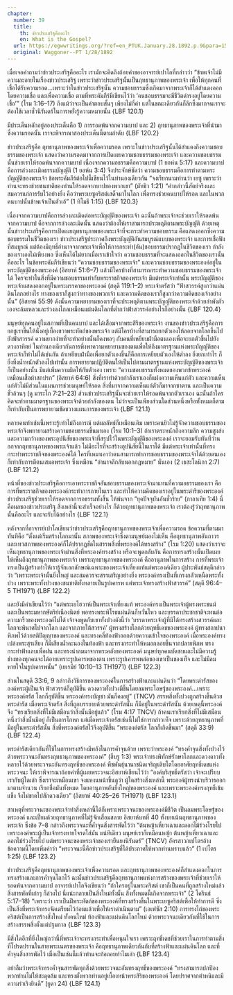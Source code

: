 ```yaml
---
chapter:
  number: 39
  title:
    th: ข่าวประเสริฐคืออะไร
    en: What is the Gospel?
  url: https://egwwritings.org/?ref=en_PTUK.January.28.1892.p.9&para=1524.23
  original: Waggoner--PT 1/28/1892
---
```


เมื่อเจอคำถามว่าข่าวประเสริฐคืออะไร เรามักจะคิดถึงถ้อยคำของอาจารย์เปาโลที่กล่าวว่า “ข้าพเจ้าไม่มีความละอายในเรื่องข่าวประเสริฐ เพราะว่าข่าวประเสริฐนั้นเป็นฤทธานุภาพของพระเจ้า เพื่อให้ทุกคนที่เชื่อได้รับความรอด…เพราะว่าในข่าวประเสริฐนั้น ความชอบธรรมซึ่งเกิดมาจากพระเจ้าก็ได้สำแดงออกโดยความเชื่อ และเพื่อความเชื่อ ตามที่พระคัมภีร์มีเขียนไว้ว่า ‘คนชอบธรรมจะมีชีวิตดำรงอยู่โดยความเชื่อ’” (โรม 1:16–17) ถึงแม้ว่าจะเป็นคำตอบสั้นๆ เพียงไม่กี่คำ แต่ในขณะเดียวกันก็ลึกซึ้งมากจนเราจะต้องใช้เวลาชั่วนิรันดร์ในการหยั่งรู้ความหมายนั้น {LBF 120.1}

มีประเด็นหลักอยู่สองประเด็นคือ 1) การรอดพ้นจากความบาป และ 2) ฤทธานุภาพของพระเจ้าที่นำมาซึ่งความรอดนั้น เราจะพิจารณาสองประเด็นนี้ตามลำดับ {LBF 120.2}

ข่าวประเสริฐคือ ฤทธานุภาพของพระเจ้าเพื่อความรอด เพราะในข่าวประเสริฐนั้นได้สำแดงถึงความชอบธรรมของพระเจ้า แสดงว่าความรอดมาจากการเปิดเผยความชอบธรรมของพระเจ้า และความชอบธรรมนั้นช่วยเราให้รอดพ้นจากความบาป เนื่องจากความอธรรมคือความบาป (1 ยอห์น 5:17) และความบาปคือการล่วงละเมิดธรรมบัญญัติ (1 ยอห์น 3:4) จึงประจักษ์ชัดว่า ความชอบธรรมคือการทำตามพระบัญญัติของพระเจ้า ข้อพระคัมภีร์ต่อไปนี้เขียนไว้ในทำนองเดียวกัน “จงเรียกนามท่านว่า เยซู เพราะว่าท่านจะทรงช่วยชนชาติของท่านให้รอดจากบาปของพวกเขา” (มัทธิว 1:21) “คำกล่าวนี้สัตย์จริงและสมควรแก่การรับไว้อย่างยิ่ง คือว่าพระเยซูคริสต์เสด็จมาในโลก เพื่อทรงช่วยคนบาปให้รอด และในพวกคนบาปนั้นข้าพเจ้าเป็นตัวเอ้” (1 ทิโมธี 1:15) {LBF 120.3}

เนื่องจากความบาปคือการล่วงละเมิดต่อพระบัญญัติของพระเจ้า ฉะนั้นถ้าพระเจ้าจะช่วยเราให้รอดพ้นจากความบาป คือจากการล่วงละเมิดนั้น แสดงว่าต้องให้เราสามารถประพฤติตามพระบัญญัติ ด้วยเหตุนั้นข่าวประเสริฐคือการเปิดเผยฤทธานุภาพของพระเจ้าที่จะกระทำความชอบธรรม คือแสดงออกซึ่งความชอบธรรมในชีวิตของเรา ข่าวประเสริฐประกาศถึงพระบัญญัติอันสมบูรณ์แบบของพระเจ้า และการเชื่อฟังที่สมบูรณ์ แต่ต้องมีฤทธิ์อำนาจจากพระเจ้าเพื่อให้การกระทำ(อัน)ชอบธรรมปรากฏในชีวิตของเรา กำลังของเราเองไม่เพียงพอ ซึ่งเห็นได้ไม่ยากเมื่อเราเข้าใจว่า ความชอบธรรมที่จะแสดงออกในชีวิตของเรานั้นคืออะไร ในข้อพระคัมภีร์เขียนว่า “ความชอบธรรมของพระเจ้า” และความชอบธรรมของพระองค์อยู่ในพระบัญญัติของพระองค์ (อิสยาห์ 51:6–7) แล้วมีใครบ้างที่สามารถกระทำความชอบธรรมของพระเจ้าได้ ใครจะทำในสิ่งที่มีความชอบธรรมเท่ากับพระราชกิจของพระเจ้า มีแต่พระเจ้าเท่านั้น พระบัญญัติของพระเจ้าแสดงออกอยู่ในพระมรรคาของพระองค์ (สดุดี 119:1–2) พระเจ้าตรัสว่า “ฟ้าสวรรค์สูงกว่าแผ่นดินโลกอย่างไร ทางของเราก็สูงกว่าทางของพวกเจ้า และความคิดของเราก็สูงกว่าความคิดของเจ้าอย่างนั้น” (อิสยาห์ 55:9) ดังนั้นความพยายามของเราที่จะประพฤติตามพระบัญญัติของพระเจ้าด้วยลำพังตัวเองจะล้มเหลวและร่วงลงไกลเหมือนแผ่นดินโลกที่ต่ำกว่าฟ้าสวรรค์อย่างไรก็อย่างนั้น {LBF 120.4}

มนุษย์ทุกคนอยู่ในสภาพที่เป็นคนบาป และได้เสื่อมจากพระสิริของพระเจ้า งานของข่าวประเสริฐคือการยกชูเราขึ้นให้นั่งอยู่เบื้องขวาพระหัตถ์ของพระเจ้า แต่มีใครบ้างที่สามารถยกตัวเองให้ลอยจากโลกขึ้นไปยังฟ้าสวรรค์ ความยากง่ายที่จะทำอย่างนั้นก็คงพอๆ กับคนที่เหยียบฝ่ามือตนเองเพื่อจะยกตัวขึ้นไปยังดวงอาทิตย์ ในทำนองเดียวกันการพึ่งพาความพยายามของตนเพื่อให้ถึงมาตรฐานแห่งพระบัญญัติของพระเจ้าก็ทำไม่ได้เช่นกัน ถ้าเหยียบฝ่ามือเพื่อยกตัวเองขึ้นก็คือการเหยียบตัวเองให้ต่ำลง ยิ่งยกเท่าไร ก็ยิ่งทิ้งน้ำหนักตัวลงไปเท่านั้น การพยายามปฏิบัติตนให้เป็นไปตามมาตรฐานแห่งพระบัญญัติของพระเจ้าก็เป็นอย่างนั้น มีแต่เพิ่มความผิดให้กับตัวเอง เพราะ “ความชอบธรรมทั้งหมดของพวกข้าพระองค์เหมือนเสื้อผ้าสกปรก” (อิสยาห์ 64:6) สิ่งที่เราทำด้วยกำลังเราเองก็แฝงความเห็นแก่ตัว และความเห็นแก่ตัวไม่มีส่วนในแผนการช่วยมนุษย์ให้รอด สิ่งที่มาจากความเห็นแก่ตัวก็มาจากซาตาน และเป็นความชั่วล้วนๆ (ดู มาระโก 7:21–23) ส่วนข่าวประเสริฐนั้นจะช่วยเราให้รอดพ้นจากตัวเราเอง ฉะนั้นถ้าใครคิดจะทำตามมาตรฐานของพระเจ้าด้วยกำลังของตน ไม่ว่าจะเป็นเพียงส่วนใดส่วนหนึ่งหรือทั้งหมดก็ตาม ก็เท่ากับเป็นการพยายามขัดขวางแผนการของพระเจ้า {LBF 121.1}

หลายคนทำเช่นนี้เพราะรู้เท่าไม่ถึงการณ์ แต่ผลลัพธ์ก็เหมือนเดิม เพราะคนยิวไม่รู้จักความชอบธรรมของพระเจ้าจึงพยายามสร้างความชอบธรรมขึ้นมาเอง (โรม 10:1–3) ถ้าเราตระหนักถึงความลึก ความสูงส่ง และความกว้างของพระอุปนิสัยของพระเจ้าที่สรุปไว้ในพระบัญญัติของพระองค์ เราจะยอมรับทันทีว่านอกจากฤทธานุภาพของพระเจ้าแล้ว ไม่มีอะไรที่จะสร้างอุปนิสัยนี้ในเราได้ มีแต่พระเจ้าเท่านั้นที่ทรงกระทำพระราชกิจของพระองค์ได้ ใครที่เหมาเอาว่าตนสามารถทำการชอบธรรมของพระเจ้าได้ด้วยตนเอง ก็เท่ากับการตีตนเสมอพระเจ้า ซึ่งเหมือน “อำนาจลึกลับนอกกฎหมาย” นั่นเอง (2 เธสะโลนิกา 2:7) {LBF 121.2}

หน้าที่ของข่าวประเสริฐคือการเอาพระราชกิจอันชอบธรรมของพระเจ้ามาแทนที่ความอธรรมของเรา คือการที่พระราชกิจของพระองค์กระทำการภายในเรา และทำให้ความคิดของเราอยู่ในพระดำริของพระองค์ ข่าวประเสริฐช่วยเราให้รอดจากการอธรรมทั้งสิ้น ให้พ้นจาก “ยุคปัจจุบันอันชั่วร้าย” (กาลาเทีย 1:4) นี่คือผลของข่าวประเสริฐ สิ่งเหล่านี้จะสำเร็จอย่างไร ก็ด้วยฤทธานุภาพของพระเจ้า เราต้องรู้ว่าฤทธานุภาพนั้นคืออะไร และจะรับได้อย่างไร {LBF 122.1}

หลังจากที่อาจารย์เปาโลเขียนว่าข่าวประเสริฐคือฤทธานุภาพของพระเจ้าเพื่อความรอด ข้อความที่ตามมาทันทีคือ “ตั้งแต่เริ่มสร้างโลกมานั้น สภาพของพระเจ้าซึ่งตามนุษย์มองไม่เห็น คือฤทธานุภาพอันถาวรและเทวสภาพของพระองค์ก็ได้ปรากฏชัดในสรรพสิ่งที่พระองค์ได้ทรงสร้าง” (โรม 1:20) แสดงว่าเราจะเห็นฤทธานุภาพของพระเจ้าผ่านสิ่งที่พระองค์ทรงสร้าง หรือจะพูดกลับกัน คือการทรงสร้างนั้นเปิดเผยให้เห็นถึงฤทธานุภาพของพระเจ้า เพราะฤทธานุภาพของพระองค์ คืออานุภาพในการสร้าง การที่พระเจ้าทรงเป็นผู้สร้างทำให้เรารู้จักเอกลักษณ์เฉพาะของพระเจ้าเที่ยงแท้แต่พระองค์เดียว ผู้ประพันธ์สดุดีกล่าวว่า “เพราะพระเจ้านั้นยิ่งใหญ่ และสมควรจะสรรเสริญอย่างยิ่ง พระองค์ทรงเป็นที่เกรงกลัวเหนือพระทั้งปวง เพราะพระทั้งปวงของชนชาติทั้งหลายเป็นรูปเคารพ แต่พระเจ้าทรงสร้างฟ้าสวรรค์” (สดุดี 96:4–5 TH1971) {LBF 122.2}

และยังมีคำเขียนไว้ว่า “แต่พระเยโฮวาห์เป็นพระเจ้าเที่ยงแท้ พระองค์ทรงเป็นพระเจ้าผู้ทรงพระชนม์ และเป็นพระมหากษัตริย์เนืองนิตย์ พอทรงพระพิโรธแผ่นดินก็หวั่นไหว และบรรดาประชาชาติจะทนต่อความกริ้วของพระองค์ไม่ได้ เจ้าจงพูดกับเขาทั้งปวงดังนี้ว่า ‘บรรดาพระเจ้าผู้ที่มิได้ทรงสร้างสวรรค์และโลกจะพินาศไปจากโลก และจากภายใต้สวรรค์’ ผู้ทรงสร้างโลกด้วยฤทธิ์เดชของพระองค์ ผู้ทรงสถาปนาพิภพไว้ด้วยสติปัญญาของพระองค์ และทรงคลี่ท้องฟ้าออกด้วยความเข้าใจของพระองค์ เมื่อพระองค์ทรงเปล่งพระสุรเสียง ก็มีเสียงน้ำคะนองในท้องฟ้า และทรงกระทำให้หมอกลอยขึ้นจากปลายพิภพ ทรงกระทำฟ้าแลบเพื่อฝน และทรงนำลมมาจากพระคลังของพระองค์ มนุษย์ทุกคนบัดซบและไม่มีความรู้ ช่างทองทุกคนจะได้อายเพราะรูปเคารพของตน เพราะรูปเคารพหล่อของเขาเป็นของเท็จ และไม่มีลมหายใจในรูปเคารพนั้น” (เยเรมีย์ 10:10–13 TH1971) {LBF 122.3}

ส่วนในสดุดี 33:6, 9 กล่าวถึงวิธีการของพระองค์ในการสร้างฟ้าและแผ่นดินว่า “โดยพระดำรัสขององค์พระผู้เป็นเจ้า ฟ้าสวรรค์ก็อุบัติขึ้น ดวงดาวทั้งปวงมีขึ้นโดยลมพระโอษฐ์ของพระองค์…เพราะพระองค์ตรัส โลกก็อุบัติขึ้น พระองค์ทรงบัญชา มันก็คงอยู่” (TNCV) สรรพสิ่งทั้งปวงถูกสร้างขึ้นด้วยพระดำรัส เมื่อพระเจ้าตรัส สิ่งที่ถูกบรรยายด้วยพระดำรัสนั้น ก็มีอยู่ในพระดำรัสนั้น ด้วยเหตุนี้พระองค์จึง “ทรงเรียกสิ่งที่ไม่มีเสมือนว่าสิ่งนั้นมีอยู่แล้ว” (โรม 4:17 TNCV) ถ้าคนเราเรียกสิ่งที่ไม่มีเสมือนหนึ่งว่าสิ่งนั้นมีอยู่ ก็เป็นการโกหก แต่เมื่อพระเจ้าตรัสเช่นนี้ไม่ใช่การกล่าวเท็จ เพราะด้วยฤทธานุภาพที่มีอยู่ในพระดำรัสนั้น สิ่งที่พระองค์ตรัสไว้จึงอุบัติขึ้น “พระองค์ตรัส โลกก็เกิดขึ้นมา” (สดุดี 33:9) {LBF 122.4}

พระดำรัสเดียวกันที่ใช้ในการทรงสร้างมีพลังในการค้ำจุนด้วย เพราะว่าพระองค์ “ทรงค้ำจุนสิ่งทั้งปวงไว้ด้วยพระวจนะอันทรงฤทธานุภาพของพระองค์” (ฮีบรู 1:3) พระเจ้าทรงพิทักษ์รักษาโลกและดวงดาวทั้งหลายไว้ด้วยพระวจนะอันทรงฤทธิ์ของพระองค์ พืชพันธุ์นานาชนิดเจริญเติบโตโดยอาศัยฤทธิ์เดชแห่งพระวจนะ ให้เราพิจารณาถ้อยคำที่ผู้เผยพระวจนะอิสยาห์เขียนไว้ว่า “องค์บริสุทธิ์ตรัสว่า เจ้าจะเปรียบเรากับผู้ใดเล่า ซึ่งเราจะเหมือนเขา จงแหงนหน้าขึ้นดูว่า ผู้ใดสร้างสิ่งเหล่านี้ พระองค์ผู้ทรงนำบริวารออกมาตามจำนวน เรียกชื่อมันทั้งหมด โดยอานุภาพอันยิ่งใหญ่ของพระองค์ และเพราะพระองค์ทรงฤทธิ์เข้มแข็ง จึงไม่ขาดไปสักดวงเดียว” (อิสยาห์ 40:25–26 TH1971) {LBF 123.1}

สาเหตุที่พระวจนะของพระเจ้าทำสิ่งเหล่านี้ได้ก็เพราะพระวจนะของพระองค์มีชีวิต เป็นลมพระโอษฐ์ของพระองค์ และเปี่ยมด้วยฤทธานุภาพที่ไม่รู้จักเสื่อมสลาย อิสยาห์บทที่ 40 ทั้งบทเน้นฤทธานุภาพของพระเจ้า ซึ่งข้อ 7–8 กล่าวถึงพระวจนะที่ค้ำจุนสิ่งสารพัดไว้ว่า “ต้นหญ้าเหี่ยวเฉาและดอกไม้ร่วงโรยไป เพราะองค์พระผู้เป็นเจ้าทรงหายใจรดใส่มัน แน่ทีเดียว มนุษย์เราก็เหมือนหญ้า ต้นหญ้าเหี่ยวเฉาและดอกไม้ร่วงโรยไป แต่พระวจนะของพระเจ้าของเรายืนยงนิรันดร์” (TNCV) อัครสาวกเปโตรอ้างข้อความนี้โดยเพิ่มคำว่า “พระวจนะนี้คือข่าวประเสริฐที่ได้ประกาศให้พวกท่านทราบแล้ว” (1 เปโตร 1:25) {LBF 123.2}

ข่าวประเสริฐคือฤทธานุภาพของพระเจ้าเพื่อความรอด และฤทธานุภาพของพระองค์ก็สำแดงออกในการทรงสร้างและการค้ำจุนโลกไว้ ฉะนั้นข่าวประเสริฐคือฤทธานุภาพแห่งการสร้างของพระเจ้าที่ช่วยเราให้รอดพ้นจากความบาป อาจารย์เปาโลจึงเขียนว่า “ถ้าใครอยู่ในพระคริสต์ เขาก็เป็นคนที่ถูกสร้างใหม่แล้ว สิ่งสารพัดที่เก่าๆ ก็ล่วงไป นี่แน่ะกลายเป็นสิ่งใหม่ทั้งนั้น สิ่งทั้งหมดนี้เกิดจากพระเจ้า” (2 โครินธ์ 5:17–18) “เพราะว่า เราเป็นฝีพระหัตถ์ของพระองค์ที่ทรงสร้างขึ้นในพระเยซูคริสต์เพื่อให้ทำการดี ซึ่งเป็นสิ่งที่พระเจ้าทรงจัดเตรียมไว้ก่อนแล้วเพื่อให้เราดำเนินตาม” (เอเฟซัส 2:10) การทรงไถ่ของพระคริสต์เป็นการสร้างสิ่งใหม่ ทั้งคนใหม่ ท้องฟ้าและแผ่นดินโลกใหม่ ด้วยพระวจนะเดียวกันที่ใช้ในการสร้างสรรพสิ่งตั้งแต่ปฐมกาล {LBF 123.3}

มีสิ่งใดอีกที่ยิ่งใหญ่กว่านี้ที่พระเจ้าจะทรงกระทำเพื่อหนุนใจเรา เพราะฤทธิ์เดชที่ช่วยเราในการทำตามสิ่งที่โปรดปรานในสายพระเนตรของพระเจ้า คือฤทธานุภาพเดียวกันกับที่สร้างฟ้าและแผ่นดินโลก และที่ค้ำจุนสิ่งสารพัดไว้ เมื่อเป็นเช่นนี้แล้วท่านจะท้อถอยทำไมเล่า {LBF 123.4}

อย่าลืมว่าพระเจ้าทรงค้ำจุนสารพัดทุกสิ่งด้วยพระวจนะอันทรงฤทธิ์ของพระองค์ “ทรงสามารถปกป้องพวกท่านไม่ให้สะดุดล้ม และทรงตั้งพวกท่านอยู่เบื้องหน้าพระสิริของพระองค์ โดยปราศจากตำหนิและมีความร่าเริงยินดี” (ยูดา 24) {LBF 124.1}
